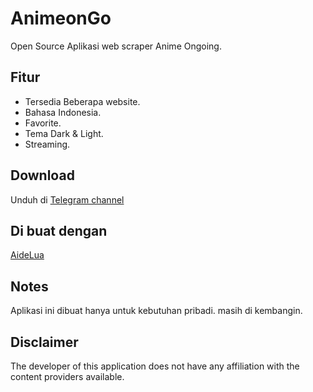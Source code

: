 # AnimeonGo
Open Source Aplikasi web scraper Anime Ongoing.

## Fitur
* Tersedia Beberapa website.
* Bahasa Indonesia.
* Favorite.
* Tema Dark & Light.
* Streaming.


## Download
Unduh di [Telegram channel](https://t.me/AnimeOngoLxs)

## Di buat dengan
[AideLua](https://gitee.com/Jesse205/AideLua)

## Notes
Aplikasi ini dibuat hanya untuk kebutuhan pribadi.
masih di kembangin.

## Disclaimer
The developer of this application does not have any affiliation with the content providers available.